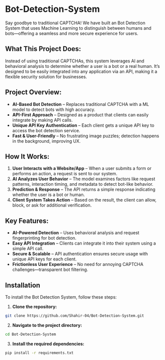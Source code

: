 # Bot-Detection-System
Say goodbye to traditional CAPTCHA! We have built an Bot Detection System that uses Machine Learning to distinguish between humans and bots—offering a seamless and more secure experience for users.

## What This Project Does:
Instead of using traditional CAPTCHAs, this system leverages AI and behavioral analysis to determine whether a user is a bot or a real human. It’s designed to be easily integrated into any application via an API, 
making it a flexible security solution for businesses.

## Project Overview:
- **AI-Based Bot Detection** – Replaces traditional CAPTCHA with a ML model to detect bots with high accuracy.
- **API-First Approach** – Designed as a product that clients can easily integrate by making API calls.
- **Unique API Key Authentication** – Each client gets a unique API key to access the bot detection service.
- **Fast & User-Friendly** – No frustrating image puzzles; detection happens in the background, improving UX.

## How It Works:
1. **User Interacts with a Website/App** – When a user submits a form or performs an action, a request is sent to our system.
2. **AI Analyzes User Behavior** – The model examines factors like request patterns, interaction timing, and metadata to detect bot-like behavior.
3. **Prediction & Response** – The API returns a simple response indicating whether the user is a bot or human.
4. **Client System Takes Action** – Based on the result, the client can allow, block, or ask for additional verification.

## Key Features:
- **AI-Powered Detection** – Uses behavioral analysis and request fingerprinting for bot detection.
- **Easy API Integration** – Clients can integrate it into their system using a simple API call.
- **Secure & Scalable** – API authentication ensures secure usage with unique API keys for each client.
- **Frictionless User Experience** – No need for annoying CAPTCHA challenges—transparent bot filtering.
  
## Installation
To install the Bot Detection System, follow these steps:
1. **Clone the repository:**
 ```bash
 git clone https://github.com/Shahir-04/Bot-Detection-System.git
 ```
2. **Navigate to the project directory:**
```bash
cd Bot-Detection-System
```
3. **Install the required dependencies:**
 ```bash
 pip install -r requirements.txt
 ```
